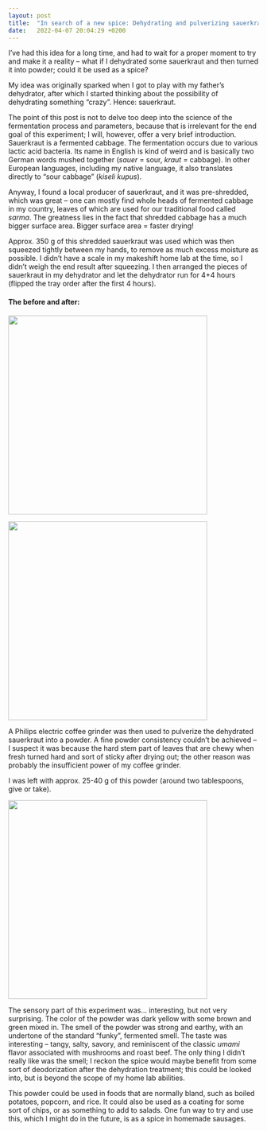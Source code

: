 ```yaml
---
layout: post
title:  "In search of a new spice: Dehydrating and pulverizing sauerkraut"
date:   2022-04-07 20:04:29 +0200
---
```


I’ve had this idea for a long time, and had to wait for a proper moment to try and make it a reality – what if I dehydrated some sauerkraut and then turned it into powder; could it be used as a spice?

My idea was originally sparked when I got to play with my father’s dehydrator, after which I started thinking about the possibility of dehydrating something “crazy”. Hence: sauerkraut. 

The point of this post is not to delve too deep into the science of the fermentation process and parameters, because that is irrelevant for the end goal of this experiment; I will, however, offer a very brief introduction. Sauerkraut is a fermented cabbage. The fermentation occurs due to various lactic acid bacteria. Its name in English is kind of weird and is basically two German words mushed together (*sauer* = sour, *kraut* = cabbage). In other European languages, including my native language, it also translates directly to “sour cabbage” (*kiseli kupus*).

Anyway, I found a local producer of sauerkraut, and it was pre-shredded, which was great – one can mostly find whole heads of fermented cabbage in my country, leaves of which are used for our traditional food called *sarma*. The greatness lies in the fact that shredded cabbage has a much bigger surface area. Bigger surface area = faster drying!

Approx. 350 g of this shredded sauerkraut was used which was then squeezed tightly between my hands, to remove as much excess moisture as possible. I didn’t have a scale in my makeshift home lab at the time, so I didn’t weigh the end result after squeezing. I then arranged the pieces of sauerkraut in my dehydrator and let the dehydrator run for 4+4 hours (flipped the tray order after the first 4 hours).

#### The before and after:

<img src="https://i.imgur.com/frZiFAb.jpg" height="400 px" width="auto">
<p></p>
<img src="https://i.imgur.com/mXeVD47.jpg" height="400 px" width="auto">

A Philips electric coffee grinder was then used to pulverize the dehydrated sauerkraut into a powder. A fine powder consistency couldn’t be achieved – I suspect it was because the hard stem part of leaves that are chewy when fresh turned hard and sort of sticky after drying out; the other reason was probably the insufficient power of my coffee grinder.

I was left with approx. 25-40 g of this powder (around two tablespoons, give or take).

<img src="https://i.imgur.com/Gjr1yXI.jpg" height="400 px" width="auto">

The sensory part of this experiment was... interesting, but not very surprising. The color of the powder was dark yellow with some brown and green mixed in. The smell of the powder was strong and earthy, with an undertone of the standard “funky”, fermented smell. The taste was interesting – tangy, salty, savory, and reminiscent of the classic *umami* flavor associated with mushrooms and roast beef. The only thing I didn’t really like was the smell; I reckon the spice would maybe benefit from some sort of deodorization after the dehydration treatment; this could be looked into, but is beyond the scope of my home lab abilities.

This powder could be used in foods that are normally bland, such as boiled potatoes, popcorn, and rice. It could also be used as a coating for some sort of chips, or as something to add to salads. One fun way to try and use this, which I might do in the future, is as a spice in homemade sausages.

